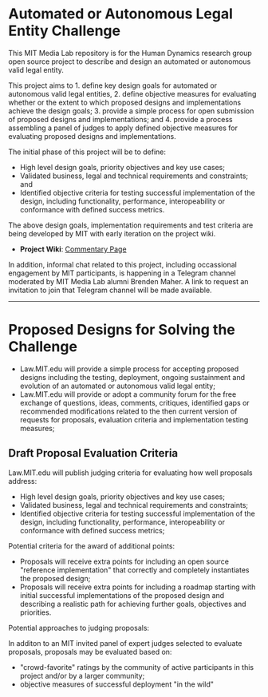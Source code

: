 # Automated or Autonomous Legal Entity Challenge

This MIT Media Lab repository is for the Human Dynamics research group open source project to describe and design an automated or autonomous valid legal entity. 

This project aims to 1. define key design goals for automated or autonomous valid legal entities, 2. define objective measures for evaluating whether or the extent to which proposed designs and implementations achieve the design goals; 3. provide a simple process for open submission of proposed designs and implementations; and 4. provide a process assembling a panel of judges to apply defined objective measures for evaluating proposed designs and implementations.

The initial phase of this project will be to define:

* High level design goals, priority objectives and key use cases;
* Validated business, legal and technical requirements and constraints; and
* Identified objective criteria for testing successful implementation of the design, including functionality, performance, interopeability or conformance with defined success metrics.

The above design goals, implementation requirements and test criteria are being developed by MIT with early iteration on the project wiki.  

* **Project Wiki**: [Commentary Page](https://github.com/mitmedialab/AutomatedLegalEntityChallenge/wiki/Commentary)

In addition, informal chat related to this project, including occassional engagement by MIT participants, is happening in a Telegram channel moderated by MIT Media Lab alumni Brenden Maher.  A link to request an invitation to join that Telegram channel will be made available. 

------------

# Proposed Designs for Solving the Challenge

* Law.MIT.edu will provide a simple process for accepting proposed designs including the testing, deployment, ongoing sustainment and evolution of an automated or autonomous valid legal entity;
* Law.MIT.edu will provide or adopt a community forum for the free exchange of questions, ideas, comments, critiques, identified gaps or recommended modifications related to the then current version of requests for proposals, evaluation criteria and implementation testing measures;

## Draft Proposal Evaluation Criteria

Law.MIT.edu will publish judging criteria for evaluating how well proposals address:

* High level design goals, priority objectives and key use cases;
* Validated business, legal and technical requirements and constraints;
* Identified objective criteria for testing successful implementation of the design, including functionality, performance, interopeability or conformance with defined success metrics;

Potential criteria for the award of additional points:

* Proposals will receive extra points for including an open source "reference implementation" that correctly and completely instantiates the proposed design;
* Proposals will receive extra points for including a roadmap starting with initial successful implementations of the proposed design and describing a realistic path for achieving further goals, objectives and priorities.

Potential approaches to judging proposals:

In additon to an MIT invited panel of expert judges selected to evaluate proposals, proposals may be evaluated based on:

* "crowd-favorite" ratings by the community of active participants in this project and/or by a larger community; 
* objective measures of successful deployment "in the wild" 

